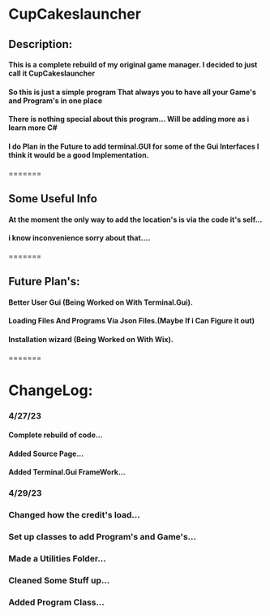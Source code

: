 #									CupCakeslauncher
 
## Description:
#### This is a complete rebuild of my original game manager. I decided to just call it CupCakeslauncher
#### So this is just a simple program That always you to have all your Game's and Program's in one place
#### There is nothing special about this program... Will be adding more as i learn more C#
#### I do Plan in the Future to add terminal.GUI for some of the Gui Interfaces I think it would be a good Implementation.  

=======
## Some Useful Info
#### At the moment the only way to add the location's is via the code it's self...
#### i know inconvenience sorry about that....
=======
## Future Plan's:
#### Better User Gui (Being Worked on With Terminal.Gui).
#### Loading Files And Programs Via Json Files.(Maybe If i Can Figure it out)
#### Installation wizard (Being Worked on With Wix).
=======
# ChangeLog:

### 4/27/23
#### Complete rebuild of code...
#### Added Source Page...
#### Added Terminal.Gui FrameWork...

### 4/29/23
### Changed how the credit's load...
### Set up classes to add Program's and Game's...
### Made a Utilities Folder...
### Cleaned Some Stuff up...
### Added Program Class...
